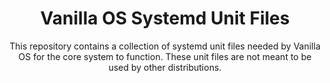 <div align="center"> 

# Vanilla OS Systemd Unit Files
This repository contains a collection of systemd unit files needed by Vanilla OS for
the core system to function. These unit files are not meant to be used by other
distributions.

</div>
